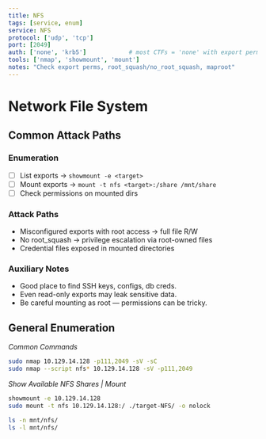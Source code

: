 ```yaml
---
title: NFS
tags: [service, enum]
service: NFS
protocol: ['udp', 'tcp']
port: [2049]
auth: ['none', 'krb5']            # most CTFs = 'none' with export perms
tools: ['nmap', 'showmount', 'mount']
notes: "Check export perms, root_squash/no_root_squash, maproot"
---
```


# Network File System

## Common Attack Paths

### Enumeration
- [ ] List exports → `showmount -e <target>`
- [ ] Mount exports → `mount -t nfs <target>:/share /mnt/share`
- [ ] Check permissions on mounted dirs

### Attack Paths
- Misconfigured exports with root access → full file R/W
- No root_squash → privilege escalation via root-owned files
- Credential files exposed in mounted directories

### Auxiliary Notes
- Good place to find SSH keys, configs, db creds.
- Even read-only exports may leak sensitive data.
- Be careful mounting as root — permissions can be tricky.



## General Enumeration

*Common Commands*

```bash
sudo nmap 10.129.14.128 -p111,2049 -sV -sC
sudo nmap --script nfs* 10.129.14.128 -sV -p111,2049
```

*Show Available NFS Shares | Mount*

```bash
showmount -e 10.129.14.128
sudo mount -t nfs 10.129.14.128:/ ./target-NFS/ -o nolock

ls -n mnt/nfs/
ls -l mnt/nfs/
```
